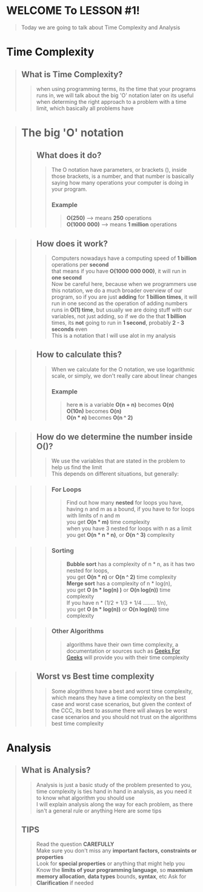 # WELCOME To LESSON #1!
> Today we are going to talk about Time Complexity and Analysis

# Time Complexity
> ## What is Time Complexity?   
>> when using programming terms, its the time that your programs runs in, we will talk about the big 'O' notation later on
>> its useful when determing the right approach to a problem with a time limit, which basically all problems have

> # The big 'O' notation
>> ## What does it do?
>>> The O notation have parameters, or brackets (), inside those brackets, is a number, and that number is basically saying how many 
>>> operations your computer is doing in your program.
>>> ### Example  
>>>> **O(250)** --> means **250** operations   
>>>> **O(1000 000)** --> means **1 million** operations

>> ## How does it work?
>>> Computers nowadays have a computing speed of **1 billion** operations per **second**   
>>> that means if you have **O(1000 000 000)**, it will run in **one second**   
>>> Now be careful here, because when we programmers use this notation, we do a much broader overview of our program, so if you are just
>>> **adding** for **1 billion times**, it will run in one second as the operation of adding numbers runs in **O(1) time**, but usually we are doing 
>>> stuff with our variables, not just adding, so if we do the that **1 billion** times, its **not** going to run in **1 second**, 
>>> probably **2 - 3 seconds** even   
>>> This is a notation that I will use alot in my analysis   

>> ## How to calculate this?
>>> When we calculate for the O notation, we use logarithmic scale, or simply, we don't really care about linear changes
>>> ### Example
>>>> here **n** is a variable
>>>> **O(n + n)** becomes **O(n)**   
>>>> **O(10n)** becomes **O(n)**   
>>>> **O(n * n)** becomes **O(n ^ 2)**   

>> ## How do we determine the number inside O()?
>>> We use the variables that are stated in the problem to help us find the limit   
>>> This depends on different situations, but generally:   

>>> ### For Loops
>>>> Find out how many **nested** for loops you have, having n and m as a bound, if you have to for loops with limits of n and m   
>>>> you get **O(n * m)** time complexity   
>>>> when you have 3 nested for loops with n as a limit   
>>>> you get **O(n * n * n)**, or **O(n ^ 3)** complexity

>>> ### Sorting
>>>> **Bubble sort** has a complexity of n * n, as it has two nested for loops,   
>>>> you get **O(n * n)** or **O(n ^ 2)** time complexity   
>>>> **Merge sort** has a complexity of n * log(n),   
>>>> you get **O (n * log(n) )** or **O(n log(n))** time complexity    
>>>> If you have n * (1/2 + 1/3 + 1/4 ........ 1/n),    
>>>> you get **O (n * log(n))** or **O(n log(n))** time complexity

>>> ### Other Algorithms
>>>> algorithms have their own time complexity, a documentation or sources such as [Geeks For Geeks](https://www.geeksforgeeks.org/) 
>>>> will provide you with their time complexity

>> ## Worst vs Best time complexity
>>> Some alogrithms have a best and worst time complexity, which means they have a time complexity on the best case and worst
>>> case scenarios, but given the context of the CCC, its best to assume there will always be worst case scenarios and you should
>>> not trust on the algorithms best time complexity

# Analysis
> ## What is Analysis?
>> Analysis is just a basic study of the problem presented to you, time complexity is ties hand in hand in analysis, as you need it to
>> know what algorithm you should use   
>> I will explain analysis along the way for each problem, as there isn't a general rule or anything
>> Here are some tips
> ## TIPS
>> Read the question **CAREFULLY**   
>> Make sure you don't miss any **important factors, constraints or properties**      
>> Look for **special properties** or anything that might help you   
>> Know the **limits of your programming language**, so **maxmium memory allocation**, **data types** bounds, **syntax**, etc
>> Ask for **Clarification** if needed

